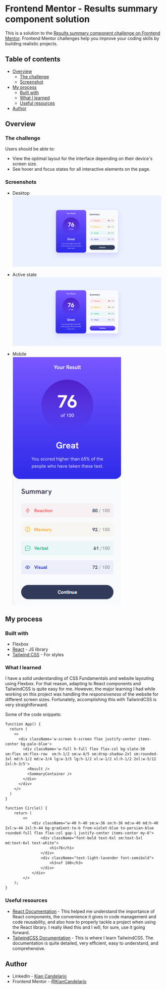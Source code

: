 # Frontend Mentor - Results summary component solution

This is a solution to the [Results summary component challenge on Frontend Mentor](https://www.frontendmentor.io/challenges/results-summary-component-CE_K6s0maV). Frontend Mentor challenges help you improve your coding skills by building realistic projects. 

## Table of contents

- [Overview](#overview)
  - [The challenge](#the-challenge)
  - [Screenshot](#screenshot)
- [My process](#my-process)
  - [Built with](#built-with)
  - [What I learned](#what-i-learned)
  - [Useful resources](#useful-resources)
- [Author](#author)

## Overview

### The challenge

Users should be able to:

- View the optimal layout for the interface depending on their device's screen size.
- See hover and focus states for all interactive elements on the page.

### Screenshots

- Desktop <br />
![Desktop Design](./resultsSummary/public/design/desktop-design.png)

- Active state <br />
![Active State](./resultsSummary/public/design/active-states.png)

- Mobile <br />
![Mobile Design](./resultsSummary/public/design/mobile-design.png)

## My process

### Built with

- Flexbox
- [React](https://react.dev/) - JS library
- [Tailwind CSS](https://styled-components.com/) - For styles

### What I learned

I have a solid understanding of CSS Fundamentals and website layouting using Flexbox. For that reason, adapting to React components and TailwindCSS is quite easy for me. However, the major learning I had while working on this project was handling the *responsiveness* of the website for different screen sizes. Fortunately, accomplishing this with TailwindCSS is very straightforward.

Some of the code snippets:

```tsx
function App() {
  return (
    <>
      <div className='w-screen h-screen flex justify-center items-center bg-pale-blue'>
        <div className='w-full h-full flex flex-col bg-slate-50 sm:flex sm:flex-row  sm:h-1/2 sm:w-4/5 sm:drop-shadow-2xl sm:rounded-3xl md:h-1/2 md:w-3/4 lg:w-3/5 lg:h-1/2 xl:w-1/2 xl:h-1/2 2xl:w-5/12 2xl:h-3/5'>
          <Result />
          <SummaryContainer />
        </div>
      </div>
    </>
  )
}
```
```tsx
function Circle() {
    return (
        <>
            <div className="w-40 h-40 sm:w-36 sm:h-36 md:w-40 md:h-40 2xl:w-44 2xl:h-44 bg-gradient-to-b from-violet-blue to-persian-blue rounded-full flex flex-col gap-1 justify-center items-center my-6">
                <div className="font-bold text-6xl sm:text-5xl md:text-6xl text-white">
                    <h1>76</h1>
                </div>
                <div className="text-light-lavender font-semibold">
                    <h3>of 100</h3>
                </div>
            </div>
        </>
    );
}
```

### Useful resources

- [React Documentation](https://react.dev/learn) - This helped me understand the importance of React components, the convenience it gives in code management and code reusability, and also how to properly tackle a project when using the React library. I really liked this and I will, for sure, use it going forward.
- [TailwindCSS Documentation](https://tailwindcss.com/) - This is where I learn TailwindCSS. The documentation is quite detailed, very efficient, easy to understand, and comprehensive.

## Author
- LinkedIn - [Kian Candelario](https://www.linkedin.com/in/kian-candelario-11440a240/)
- Frontend Mentor - [@KianCandelario](https://www.frontendmentor.io/profile/KianCandelario)